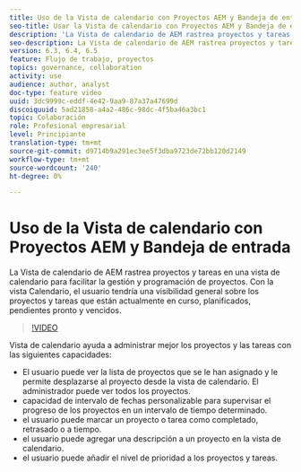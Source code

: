 ```yaml
---
title: Uso de la Vista de calendario con Proyectos AEM y Bandeja de entrada
seo-title: Usar la Vista de calendario con Proyectos AEM y Bandeja de entrada
description: 'La Vista de calendario de AEM rastrea proyectos y tareas en una vista de calendario para facilitar la gestión y programación de proyectos. Con la vista Calendario, el usuario tendría una visibilidad general sobre los proyectos y tareas que están actualmente en curso, planificados, pendientes pronto y vencidos. '
seo-description: La Vista de calendario de AEM rastrea proyectos y tareas en una vista de calendario para facilitar la gestión y programación de proyectos. Con la vista Calendario, el usuario tendría una visibilidad general sobre los proyectos y tareas que están actualmente en curso, planificados, pendientes pronto y vencidos.
version: 6.3, 6.4, 6.5
feature: Flujo de trabajo, proyectos
topics: governance, collaboration
activity: use
audience: author, analyst
doc-type: feature video
uuid: 3dc9999c-eddf-4e42-9aa9-87a37a47699d
discoiquuid: 5ad21858-a4a2-486c-98dc-4f5ba46a3bc1
topic: Colaboración
role: Profesional empresarial
level: Principiante
translation-type: tm+mt
source-git-commit: d9714b9a291ec3ee5f3dba9723de72bb120d2149
workflow-type: tm+mt
source-wordcount: '240'
ht-degree: 0%

---
```



# Uso de la Vista de calendario con Proyectos AEM y Bandeja de entrada

La Vista de calendario de AEM rastrea proyectos y tareas en una vista de calendario para facilitar la gestión y programación de proyectos. Con la vista Calendario, el usuario tendría una visibilidad general sobre los proyectos y tareas que están actualmente en curso, planificados, pendientes pronto y vencidos.

>[!VIDEO](https://video.tv.adobe.com/v/16804/?quality=12&learn=on)

Vista de calendario ayuda a administrar mejor los proyectos y las tareas con las siguientes capacidades:

* El usuario puede ver la lista de proyectos que se le han asignado y le permite desplazarse al proyecto desde la vista de calendario. El administrador puede ver todos los proyectos.
* capacidad de intervalo de fechas personalizable para supervisar el progreso de los proyectos en un intervalo de tiempo determinado.
* el usuario puede marcar un proyecto o tarea como completado, retrasado o a tiempo.
* el usuario puede agregar una descripción a un proyecto en la vista de calendario.
* el usuario puede añadir el nivel de prioridad a los proyectos y tareas.
